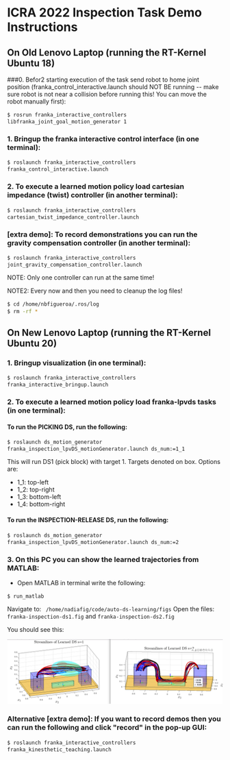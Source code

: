 # ICRA 2022 Inspection Task Demo Instructions

## On Old Lenovo Laptop (running the RT-Kernel Ubuntu 18)

###0. Befor2 starting execution of the task send robot to home joint position (franka_control_interactive.launch should NOT BE running -- make sure robot is not near a collision before running this! You can move the robot manually first):
```
$ rosrun franka_interactive_controllers libfranka_joint_goal_motion_generator 1
```

### 1. Bringup the franka interactive control interface (in one terminal):
```
$ roslaunch franka_interactive_controllers franka_control_interactive.launch
```

### 2. To execute a learned motion policy load cartesian impedance (twist) controller (in another terminal):
```
$ roslaunch franka_interactive_controllers cartesian_twist_impedance_controller.launch
```

### [extra demo]: To record demonstrations you can run the gravity compensation controller (in another terminal):
```
$ roslaunch franka_interactive_controllers joint_gravity_compensation_controller.launch
```

NOTE: Only one controller can run at the same time!

NOTE2: Every now and then you need to cleanup the log files!
```bash
$ cd /home/nbfigueroa/.ros/log
$ rm -rf *
```

## On New Lenovo Laptop (running the RT-Kernel Ubuntu 20)

### 1. Bringup visualization (in one terminal):
```
$ roslaunch franka_interactive_controllers franka_interactive_bringup.launch
```

### 2. To execute a learned motion policy load franka-lpvds tasks (in one terminal):

#### To run the PICKING DS, run the following:
```
$ roslaunch ds_motion_generator franka_inspection_lpvDS_motionGenerator.launch ds_num:=1_1
```
This will run DS1 (pick block) with target 1. Targets denoted on box. Options are:
- 1_1: top-left
- 1_2: top-right
- 1_3: bottom-left
- 1_4: bottom-right

#### To run the INSPECTION-RELEASE DS, run the following:
```
$ roslaunch ds_motion_generator franka_inspection_lpvDS_motionGenerator.launch ds_num:=2
```

### 3. On this PC you can show the learned trajectories from MATLAB:
- Open MATLAB in terminal write the following:
```
$ run_matlab
```
Navigate to: `` /home/nadiafig/code/auto-ds-learning/figs``
Open the files: ``franka-inspection-ds1.fig`` and ``franka-inspection-ds2.fig``

You should see this:
 <p align="center">
      <img src="img/DS-learned.png" width="700x"> 
  </p>


### Alternative [extra demo]: If you want to record demos then you can run the following and click "record" in the pop-up GUI:
```
$ roslaunch franka_interactive_controllers franka_kinesthetic_teaching.launch
```

